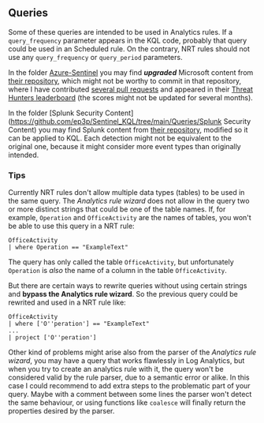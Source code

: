 ## Queries

Some of these queries are intended to be used in Analytics rules. If a ```query_frequency``` parameter appears in the KQL code, probably that query could be used in an Scheduled rule. On the contrary, NRT rules should not use any ```query_frequency``` or ```query_period``` parameters.

In the folder [Azure-Sentinel](https://github.com/ep3p/Sentinel_KQL/tree/main/Queries/Azure-Sentinel) you may find ***upgraded*** Microsoft content from [their repository](https://github.com/Azure/Azure-Sentinel/tree/master/Detections), which might not be worthy to commit in that repository, where I have contributed [several pull requests](https://github.com/Azure/Azure-Sentinel/pulls?q=is%3Apr+author%3Aep3p) and appeared in their [Threat Hunters leaderboard](https://github.com/Azure/Azure-Sentinel/blob/master/Tools/stats/stats.md) (the scores might not be updated for several months).

In the folder [Splunk Security Content](https://github.com/ep3p/Sentinel_KQL/tree/main/Queries/Splunk Security Content) you may find Splunk content from [their repository](https://github.com/splunk/security_content/tree/develop/detections), modified so it can be applied to KQL. Each detection might not be equivalent to the original one, because it might consider more event types than originally intended.

### Tips

Currently NRT rules don't allow multiple data types (tables) to be used in the same query. The *Analytics rule wizard* does not allow in the query two or more distinct strings that could be one of the table names. If, for example, ```Operation``` and ```OfficeActivity``` are the names of tables, you won't be able to use this query in a NRT rule:
```
OfficeActivity
| where Operation == "ExampleText"
```
The query has only called the table ```OfficeActivity```, but unfortunately ```Operation``` is *also* the name of a column in the table ```OfficeActivity```.

But there are certain ways to rewrite queries without using certain strings and **bypass the Analytics rule wizard**. So the previous query could be rewrited and used in a NRT rule like:
```
OfficeActivity
| where ['O''peration'] == "ExampleText"
...
| project ['O''peration']
```

Other kind of problems might arise also from the parser of the *Analytics rule wizard*, you may have a query that works flawlessly in Log Analytics, but when you try to create an analytics rule with it, the query won't be considered valid by the rule parser, due to a semantic error or alike. In this case I could recommend to add extra steps to the problematic part of your query. Maybe with a comment between some lines the parser won't detect the same behaviour, or using functions like ```coalesce``` will finally return the properties desired by the parser.
